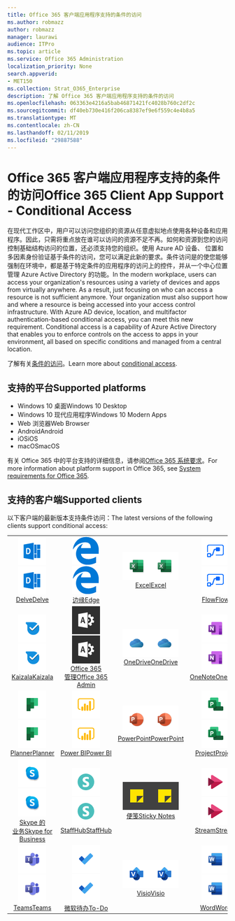 ```yaml
---
title: Office 365 客户端应用程序支持的条件的访问
ms.author: robmazz
author: robmazz
manager: laurawi
audience: ITPro
ms.topic: article
ms.service: Office 365 Administration
localization_priority: None
search.appverid:
- MET150
ms.collection: Strat_O365_Enterprise
description: 了解 Office 365 客户端应用程序支持的条件的访问
ms.openlocfilehash: 063363e4216a5bab46871421fc4028b760c2df2c
ms.sourcegitcommit: df40eb730e416f206ca8387ef9e6f559c4e4b8a5
ms.translationtype: MT
ms.contentlocale: zh-CN
ms.lasthandoff: 02/11/2019
ms.locfileid: "29887588"
---
```

# <a name="office-365-client-app-support---conditional-access"></a><span data-ttu-id="a9801-103">Office 365 客户端应用程序支持的条件的访问</span><span class="sxs-lookup"><span data-stu-id="a9801-103">Office 365 Client App Support - Conditional Access</span></span>

<span data-ttu-id="a9801-p101">在现代工作区中，用户可以访问您组织的资源从任意虚拟地点使用各种设备和应用程序。因此，只需将重点放在谁可以访问的资源不足不再。如何和资源到您的访问控制基础结构访问的位置，还必须支持您的组织。使用 Azure AD 设备、 位置和多因素身份验证基于条件的访问，您可以满足此新的要求。条件访问是的使您能够强制在环境中，都是基于特定条件的应用程序的访问上的控件，并从一个中心位置管理 Azure Active Directory 的功能。</span><span class="sxs-lookup"><span data-stu-id="a9801-p101">In the modern workplace, users can access your organization's resources using a variety of devices and apps from virtually anywhere. As a result, just focusing on who can access a resource is not sufficient anymore. Your organization must also support how and where a resource is being accessed into your access control infrastructure. With Azure AD device, location, and multifactor authentication-based conditional access, you can meet this new requirement. Conditional access is a capability of Azure Active Directory that enables you to enforce controls on the access to apps in your environment, all based on specific conditions and managed from a central location.</span></span> 

<span data-ttu-id="a9801-109">了解有关[条件的访问](https://docs.microsoft.com/azure/active-directory/conditional-access/)。</span><span class="sxs-lookup"><span data-stu-id="a9801-109">Learn more about [conditional access](https://docs.microsoft.com/azure/active-directory/conditional-access/).</span></span>

## <a name="supported-platforms"></a><span data-ttu-id="a9801-110">支持的平台</span><span class="sxs-lookup"><span data-stu-id="a9801-110">Supported platforms</span></span>

 - <span data-ttu-id="a9801-111">Windows 10 桌面</span><span class="sxs-lookup"><span data-stu-id="a9801-111">Windows 10 Desktop</span></span>
 - <span data-ttu-id="a9801-112">Windows 10 现代应用程序</span><span class="sxs-lookup"><span data-stu-id="a9801-112">Windows 10 Modern Apps</span></span>
 - <span data-ttu-id="a9801-113">Web 浏览器</span><span class="sxs-lookup"><span data-stu-id="a9801-113">Web Browser</span></span>
 - <span data-ttu-id="a9801-114">Android</span><span class="sxs-lookup"><span data-stu-id="a9801-114">Android</span></span>
 - <span data-ttu-id="a9801-115">iOS</span><span class="sxs-lookup"><span data-stu-id="a9801-115">iOS</span></span>
 - <span data-ttu-id="a9801-116">macOS</span><span class="sxs-lookup"><span data-stu-id="a9801-116">macOS</span></span>

<span data-ttu-id="a9801-117">有关 Office 365 中的平台支持的详细信息，请参阅[Office 365 系统要求](https://products.office.com/office-system-requirements)。</span><span class="sxs-lookup"><span data-stu-id="a9801-117">For more information about platform support in Office 365, see [System requirements for Office 365](https://products.office.com/office-system-requirements).</span></span>

## <a name="supported-clients"></a><span data-ttu-id="a9801-118">支持的客户端</span><span class="sxs-lookup"><span data-stu-id="a9801-118">Supported clients</span></span>

<span data-ttu-id="a9801-119">以下客户端的最新版本支持条件访问：</span><span class="sxs-lookup"><span data-stu-id="a9801-119">The latest versions of the following clients support conditional access:</span></span>

| | | | | | |
|:---:|:---:|:---:|:---:|:---:|:---:|
| <span data-ttu-id="a9801-120">![深入图标](media/o365-delve-64x64.png)</span><span class="sxs-lookup"><span data-stu-id="a9801-120">![Delve icon](media/o365-delve-64x64.png)</span></span> <br> [<span data-ttu-id="a9801-121">Delve</span><span class="sxs-lookup"><span data-stu-id="a9801-121">Delve</span></span>](https://products.office.com/business/intelligent-search) | <span data-ttu-id="a9801-122">![边缘图标](media/o365-edge-64x64.png)</span><span class="sxs-lookup"><span data-stu-id="a9801-122">![Edge icon](media/o365-edge-64x64.png)</span></span> <br> [<span data-ttu-id="a9801-123">边缘</span><span class="sxs-lookup"><span data-stu-id="a9801-123">Edge</span></span>](https://www.microsoft.com/windows/microsoft-edge) | <span data-ttu-id="a9801-124">![Excel 图标](media/o365-excel-64x64.png)</span><span class="sxs-lookup"><span data-stu-id="a9801-124">![Excel icon](media/o365-excel-64x64.png)</span></span> <br> [<span data-ttu-id="a9801-125">Excel</span><span class="sxs-lookup"><span data-stu-id="a9801-125">Excel</span></span>](https://products.office.com/excel) | <span data-ttu-id="a9801-126">![流图标](media/o365-flow-64x64.png)</span><span class="sxs-lookup"><span data-stu-id="a9801-126">![Flow icon](media/o365-flow-64x64.png)</span></span> <br> [<span data-ttu-id="a9801-127">Flow</span><span class="sxs-lookup"><span data-stu-id="a9801-127">Flow</span></span>](https://flow.microsoft.com) | <span data-ttu-id="a9801-128">![表单图标](media/o365-forms-64x64.png)</span><span class="sxs-lookup"><span data-stu-id="a9801-128">![Forms icon](media/o365-forms-64x64.png)</span></span> <br> [<span data-ttu-id="a9801-129">Forms</span><span class="sxs-lookup"><span data-stu-id="a9801-129">Forms</span></span>](https://flow.microsoft.com/connectors/shared_microsoftforms/microsoft-forms/) |
| <span data-ttu-id="a9801-130">![Kaizala 图标](media/o365-kaizala-64x64.png)</span><span class="sxs-lookup"><span data-stu-id="a9801-130">![Kaizala icon](media/o365-kaizala-64x64.png)</span></span> <br> [<span data-ttu-id="a9801-131">Kaizala</span><span class="sxs-lookup"><span data-stu-id="a9801-131">Kaizala</span></span>](https://products.office.com/en/business/microsoft-kaizala) | <span data-ttu-id="a9801-132">![Office 365 管理图标](media/o365-o365admin-64x64.png)</span><span class="sxs-lookup"><span data-stu-id="a9801-132">![Office 365 Admin icon](media/o365-o365admin-64x64.png)</span></span> <br> [<span data-ttu-id="a9801-133">Office 365<br>管理</span><span class="sxs-lookup"><span data-stu-id="a9801-133">Office 365 <br> Admin</span></span>](https://products.office.com/business/manage-office-365-admin-app) | <span data-ttu-id="a9801-134">![OneDrive for Business 图标](media/o365-OneDrive-64x64.png)</span><span class="sxs-lookup"><span data-stu-id="a9801-134">![OneDrive for Business icon](media/o365-OneDrive-64x64.png)</span></span> <br> [<span data-ttu-id="a9801-135">OneDrive</span><span class="sxs-lookup"><span data-stu-id="a9801-135">OneDrive</span></span>](https://products.office.com/onedrive-for-business/online-cloud-storage) | <span data-ttu-id="a9801-136">![OneNote 图标](media/o365-OneNote-64x64.png)</span><span class="sxs-lookup"><span data-stu-id="a9801-136">![OneNote icon](media/o365-OneNote-64x64.png)</span></span> <br> [<span data-ttu-id="a9801-137">OneNote</span><span class="sxs-lookup"><span data-stu-id="a9801-137">OneNote</span></span>](https://products.office.com/onenote) | <span data-ttu-id="a9801-138">![Outlook 图标](media/o365-outlook-64x64.png)</span><span class="sxs-lookup"><span data-stu-id="a9801-138">![Outlook icon](media/o365-outlook-64x64.png)</span></span> <br> [<span data-ttu-id="a9801-139">Outlook</span><span class="sxs-lookup"><span data-stu-id="a9801-139">Outlook</span></span>](https://products.office.com/outlook) |
| <span data-ttu-id="a9801-140">![计划工具图标](media/o365-planner-64x64.png)</span><span class="sxs-lookup"><span data-stu-id="a9801-140">![Planner icon](media/o365-planner-64x64.png)</span></span> <br> [<span data-ttu-id="a9801-141">Planner</span><span class="sxs-lookup"><span data-stu-id="a9801-141">Planner</span></span>](https://products.office.com/business/task-management-software) | <span data-ttu-id="a9801-142">![PowerBI 图标](media/o365-powerbi-64x64.png)</span><span class="sxs-lookup"><span data-stu-id="a9801-142">![PowerBI icon](media/o365-powerbi-64x64.png)</span></span> <br> [<span data-ttu-id="a9801-143">Power BI</span><span class="sxs-lookup"><span data-stu-id="a9801-143">Power BI</span></span>](https://powerbi.microsoft.com) | <span data-ttu-id="a9801-144">![PowerPoint 图标](media/o365-powerpoint-64x64.png)</span><span class="sxs-lookup"><span data-stu-id="a9801-144">![PowerPoint icon](media/o365-powerpoint-64x64.png)</span></span> <br> [<span data-ttu-id="a9801-145">PowerPoint</span><span class="sxs-lookup"><span data-stu-id="a9801-145">PowerPoint</span></span>](https://products.office.com/powerpoint) | <span data-ttu-id="a9801-146">![项目图标](media/o365-project-64x64.png)</span><span class="sxs-lookup"><span data-stu-id="a9801-146">![Project icon](media/o365-project-64x64.png)</span></span> <br> [<span data-ttu-id="a9801-147">Project</span><span class="sxs-lookup"><span data-stu-id="a9801-147">Project</span></span>](https://products.office.com/project) | <span data-ttu-id="a9801-148">![SharePoint 图标](media/o365-sharepoint-64x64.png)</span><span class="sxs-lookup"><span data-stu-id="a9801-148">![SharePoint icon](media/o365-sharepoint-64x64.png)</span></span> <br> [<span data-ttu-id="a9801-149">Sharepoint</span><span class="sxs-lookup"><span data-stu-id="a9801-149">Sharepoint</span></span>](https://products.office.com/sharepoint) 
| <span data-ttu-id="a9801-150">![Skype 业务图标](media/o365-skypeforbusiness-64x64.png)</span><span class="sxs-lookup"><span data-stu-id="a9801-150">![Skype for Business icon](media/o365-skypeforbusiness-64x64.png)</span></span> <br> [<span data-ttu-id="a9801-151">Skype 的<br>业务</span><span class="sxs-lookup"><span data-stu-id="a9801-151">Skype for <br> Business</span></span>](https://www.skype.com/business/) | <span data-ttu-id="a9801-152">![StaffHub 图标](media/o365-staffhub-64x64.png)</span><span class="sxs-lookup"><span data-stu-id="a9801-152">![StaffHub icon](media/o365-staffhub-64x64.png)</span></span> <br> [<span data-ttu-id="a9801-153">StaffHub</span><span class="sxs-lookup"><span data-stu-id="a9801-153">StaffHub</span></span>](https://products.office.com/microsoft-staffhub/staff-scheduling-software) | <span data-ttu-id="a9801-154">![粘滞便笺图标](media/o365-stickynotes-64x64.png)</span><span class="sxs-lookup"><span data-stu-id="a9801-154">![Sticky Notes icon](media/o365-stickynotes-64x64.png)</span></span> <br> [<span data-ttu-id="a9801-155">便笺</span><span class="sxs-lookup"><span data-stu-id="a9801-155">Sticky Notes</span></span>](https://www.microsoft.com/p/microsoft-sticky-notes/9nblggh4qghw) | <span data-ttu-id="a9801-156">![流图标](media/o365-stream-64x64.png)</span><span class="sxs-lookup"><span data-stu-id="a9801-156">![Stream icon](media/o365-stream-64x64.png)</span></span> <br> [<span data-ttu-id="a9801-157">Stream</span><span class="sxs-lookup"><span data-stu-id="a9801-157">Stream</span></span>](https://stream.microsoft.com) | <span data-ttu-id="a9801-158">![Sway 图标](media/o365-sway-64x64.png)</span><span class="sxs-lookup"><span data-stu-id="a9801-158">![Sway icon](media/o365-sway-64x64.png)</span></span> <br> [<span data-ttu-id="a9801-159">Sway</span><span class="sxs-lookup"><span data-stu-id="a9801-159">Sway</span></span>](https://sway.com) 
| <span data-ttu-id="a9801-160">![团队图标](media/o365-teams-64x64.png)</span><span class="sxs-lookup"><span data-stu-id="a9801-160">![Teams icon](media/o365-teams-64x64.png)</span></span> <br> [<span data-ttu-id="a9801-161">Teams</span><span class="sxs-lookup"><span data-stu-id="a9801-161">Teams</span></span>](https://products.office.com/microsoft-teams/group-chat-software) | <span data-ttu-id="a9801-162">![待办事项图标](media/o365-todo-64x64.png)</span><span class="sxs-lookup"><span data-stu-id="a9801-162">![To-Do icon](media/o365-todo-64x64.png)</span></span> <br> [<span data-ttu-id="a9801-163">微软待办</span><span class="sxs-lookup"><span data-stu-id="a9801-163">To-Do</span></span>](https://todo.microsoft.com) | <span data-ttu-id="a9801-164">![Visio 图标](media/o365-visio-64x64.png)</span><span class="sxs-lookup"><span data-stu-id="a9801-164">![Visio icon](media/o365-visio-64x64.png)</span></span> <br> [<span data-ttu-id="a9801-165">Visio</span><span class="sxs-lookup"><span data-stu-id="a9801-165">Visio</span></span>](https://products.office.com/visio/flowchart-software) | <span data-ttu-id="a9801-166">![Word 图标](media/o365-word-64x64.png)</span><span class="sxs-lookup"><span data-stu-id="a9801-166">![Word icon](media/o365-word-64x64.png)</span></span> <br> [<span data-ttu-id="a9801-167">Word</span><span class="sxs-lookup"><span data-stu-id="a9801-167">Word</span></span>](https://products.office.com/word) | <span data-ttu-id="a9801-168">![Yammer 图标](media/o365-yammer-64x64.png)</span><span class="sxs-lookup"><span data-stu-id="a9801-168">![Yammer icon](media/o365-yammer-64x64.png)</span></span> <br> [<span data-ttu-id="a9801-169">Yammer</span><span class="sxs-lookup"><span data-stu-id="a9801-169">Yammer</span></span>](https://products.office.com/yammer/yammer-overview)